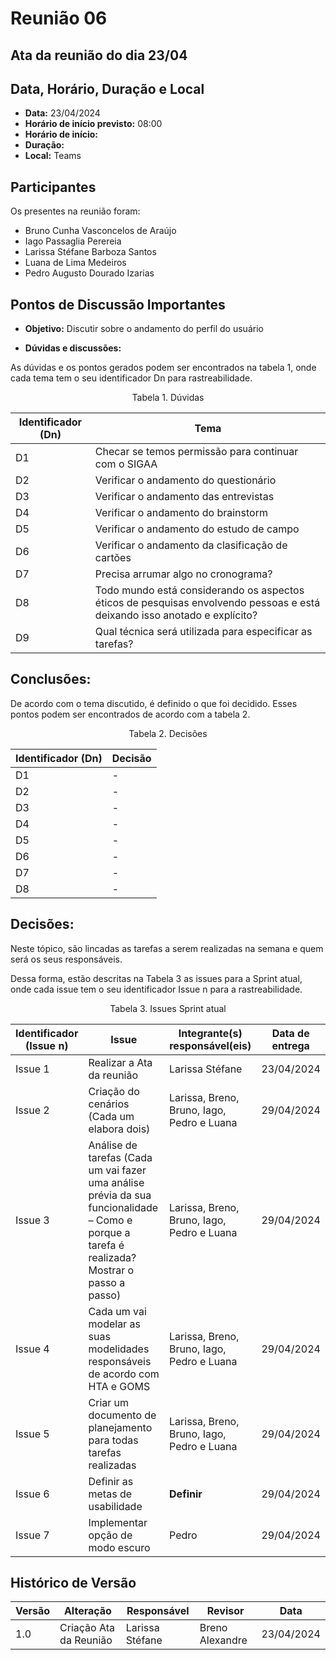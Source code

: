 # Reunião 06

## Ata da reunião do dia 23/04

## Data, Horário, Duração e Local

- **Data:** 23/04/2024
- **Horário de início previsto:** 08:00
- **Horário de início:** 
- **Duração:** 
- **Local:** Teams


## Participantes

Os presentes na reunião foram:

- Bruno Cunha Vasconcelos de Araújo
- Iago Passaglia Perereia
- Larissa Stéfane Barboza Santos
- Luana de Lima Medeiros
- Pedro Augusto Dourado Izarias

## Pontos de Discussão Importantes

- **Objetivo:** Discutir sobre o andamento do perfil do usuário

- **Dúvidas e discussões:**

As dúvidas e os pontos gerados podem ser encontrados na tabela 1, onde cada tema tem o seu identificador Dn para rastreabilidade.

<p align="center"> Tabela 1. Dúvidas </p>

| Identificador (Dn) | Tema                                                                                                              |
| ------------------ | ----------------------------------------------------------------------------------------------------------------- |
| D1                 | Checar  se temos permissão para continuar com o SIGAA                                                                     |
| D2                 | Verificar o andamento do questionário                                                                                |
| D3                 | Verificar o andamento das entrevistas                              |
| D4                 | Verificar o andamento do brainstorm                              |
| D5                | Verificar o andamento do estudo de campo                                                |
| D6               | Verificar o andamento da clasificação de cartões                          |
| D7               | Precisa arrumar algo no cronograma?                        |
| D8               | Todo mundo está considerando os aspectos éticos de pesquisas envolvendo pessoas e está deixando isso anotado e explícito?                        |
| D9               | Qual técnica será utilizada para especificar as tarefas?                        |



## Conclusões: 

De acordo com o tema discutido, é definido o que foi decidido. Esses pontos podem ser encontrados de acordo com a tabela 2.

<p align="center"> Tabela 2. Decisões </p>

| Identificador (Dn) | Decisão |
| - | - |
| D1 | -   | 
| D2 | -  |
| D3 | -   | 
| D4 | -  |
| D5 | -   | 
| D6 | -  |
| D7 | -   | 
| D8 | -   | 


## Decisões:

Neste tópico, são lincadas as tarefas a serem realizadas na semana e quem será os seus responsáveis.

Dessa forma, estão descritas na Tabela 3 as issues para a Sprint atual, onde cada issue tem o seu identificador Issue n para a rastreabilidade.

<p align="center"> Tabela 3. Issues Sprint atual </p>

| Identificador (Issue n) | Issue                                                                             | Integrante(s) responsável(eis) | Data de entrega |
| ----------------------- | --------------------------------------------------------------------------------- | ------------------------------ | --------------- |
| Issue 1                 | Realizar a Ata da reunião                                                         |     Larissa Stéfane          | 23/04/2024      |
| Issue 2                 | Criação do cenários  (Cada um elabora dois)                                   | Larissa, Breno,  Bruno, Iago, Pedro e Luana               | 29/04/2024      |
| Issue 3                 |   Análise de tarefas (Cada um vai fazer uma análise prévia da sua funcionalidade – Como e porque a tarefa é realizada? Mostrar o passo a passo)                                            | Larissa, Breno,  Bruno, Iago, Pedro e Luana              | 29/04/2024      |
| Issue 4                 | Cada um vai modelar as suas modelidades responsáveis de acordo com HTA e GOMS                                                                | Larissa, Breno,  Bruno, Iago, Pedro e Luana                | 29/04/2024      |
| Issue 5                 | Criar um documento de planejamento para todas tarefas realizadas                                                                | Larissa, Breno,  Bruno, Iago, Pedro e Luana                   | 29/04/2024      |
| Issue 6                 | Definir as metas de usabilidade                          |  **Definir**                   | 29/04/2024      |
| Issue 7                 | Implementar opção de modo escuro                                                 |     Pedro          | 29/04/2024      |

## Histórico de Versão

| Versão | Alteração                         | Responsável     | Revisor               | Data       |
| ------ | --------------------------------- | --------------- | --------------------- | ---------- |
| 1.0    | Criação  Ata da Reunião           | Larissa Stéfane | Breno Alexandre       | 23/04/2024 |
